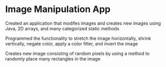 # Image Manipulation App
 Created an application that modifes images and creates new images using Java, 2D arrays, and many categorized static methods  
 
 Programmed the functionality to stretch the image horizontally, shrink vertically, negate color, apply a color filter, and invert the image 
 
 Creates new image consisting of random pixels by using a method to randomly place many rectangles in the image 
